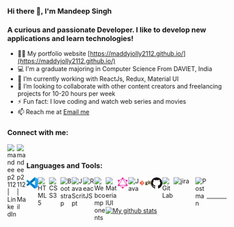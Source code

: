 ### Hi there 👋, I'm Mandeep Singh

### A curious and passionate Developer. I like to develop new applications and learn technologies!

- 👨‍💻 My portfolio website [https://maddyjolly2112.github.io/](https://maddyjolly2112.github.io/)
- 💻 I'm a graduate majoring in Computer Science From DAVIET, India
- 🌱 I’m currently working with ReactJs, Redux, Material UI
- 👯 I’m looking to collaborate with other content creators and freelancing projects for 10-20 hours per week
- ⚡ Fun fact: I love coding and watch web series and movies
- 📫 Reach me at <a href="mailto:maddyjolly2112@gmail.com">Email me</a>

### Connect with me:
[<img align="left" alt="mandeep2112 | LinkedIn" width="22px" src="https://cdn.jsdelivr.net/npm/simple-icons@v3/icons/linkedin.svg" />](https://www.linkedin.com/in/mandeep2112/)
[<img align="left" alt="mandeep2112 | Mail" width="22px" src="https://cdn.jsdelivr.net/npm/simple-icons@v3/icons/gmail.svg" />](mailto:maddyjolly2112@gmail.com)
<br />

### Languages and Tools:
[<img align="left" alt="Visual Studio Code" width="26px" src="https://raw.githubusercontent.com/github/explore/master/topics/visual-studio-code/visual-studio-code.png" />](https://code.visualstudio.com)
[<img align="left" alt="HTML5" width="26px" src="https://cdn.jsdelivr.net/npm/simple-icons@3.6.0/icons/html5.svg" />](https://www.w3.org/html)
[<img align="left" alt="CSS3" width="26px" color="blue" src="https://cdn.jsdelivr.net/npm/simple-icons@3.6.0/icons/css3.svg" />](https://www.w3.org/Style/CSS/Overview.en.html)
[<img align="left" alt="Bootstrap" width="26px" src="https://cdn.jsdelivr.net/npm/simple-icons@3.6.0/icons/bootstrap.svg" />](https://getbootstrap.com)
[<img align="left" alt="JavaScript" width="26px" src="https://cdn.jsdelivr.net/npm/simple-icons@3.6.0/icons/javascript.svg" />](https://www.javascript.com)
[<img align="left" alt="ReactJS" width="26px" src="https://cdn.jsdelivr.net/npm/simple-icons@3.6.0/icons/react.svg" />](https://reactjs.org)
[<img align="left" alt="Webcomponents" width="26px" src="https://web-components-resources.appspot.com/static/logo.svg" />](https://www.webcomponents.org/)
[<img align="left" alt="MaterialUI" width="26px" src="https://cdn.jsdelivr.net/npm/simple-icons@3.6.0/icons/material-ui.svg" />](https://material-ui.com)
[<img align="left" alt="GraphQL" width="26px" src="https://raw.githubusercontent.com/github/explore/master/topics/graphql/graphql.png" />](https://graphql.org/)
[<img align="left" alt="Java" width="26px" src="https://cdn.jsdelivr.net/npm/simple-icons@3.6.0/icons/java.svg" />](https://www.java.com/en/)
[<img align="left" alt="Git" width="26px" src="https://raw.githubusercontent.com/github/explore/master/topics/git/git.png" />](https://git-scm.com)
[<img align="left" alt="GitHub" width="26px" src="https://raw.githubusercontent.com/github/explore/master/topics/github/github.png" />](https://github.com)
[<img align="left" alt="GitLab" width="26px" src="https://cdn.jsdelivr.net/npm/simple-icons@v3/icons/gitlab.svg" />](gitlab.com)
[<img align="left" alt="jira" width="50px" src="https://wac-cdn.atlassian.com/dam/jcr:e348b562-4152-4cdc-8a55-3d297e509cc8/Jira%20Software-blue.svg?cdnVersion=1246" />](https://jira.atlassian.com)
[<img align="left" alt="Postman" width="26px" src="https://cdn.jsdelivr.net/npm/simple-icons@3.6.0/icons/postman.svg" />](https://www.postman.com)

<br />
<br />

---

[![My github stats](https://github-readme-stats.vercel.app/api?username=maddyjolly2112&count_private=true&show_icons=true&hide_border=true)](https://github.com/maddyjolly2112)

